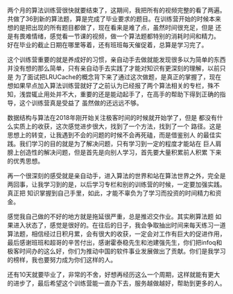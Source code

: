   两个月的算法训练营很快就要结束了，这期间，我把所有的视频完整的看了两遍。
共做了36到新的算法题，算是完成了毕业要求的题目。在训练营开始的时候本来
想的是把出现的所有题目都做了，现在看来是难了点，虽然时间很充足，但是
还是有畏难情绪，感觉看一节课的视频，做一个算法题都特别的消耗时间和精力。
好在毕业的截止日期在哪里等着，还有班班每天催促着，总算是学习完了。


   这个训练营重要的就是养成好的习惯，亲自动手去做就能发现很多以为简单的东西
并没有想的那么简单，只有亲自动手去实践了才能对知识有更深刻的理解，以前只是
为了面试把LRUCache的概念背下来了通过这次做题，是真正的掌握了，现在想如果早点加入算法训练营就好了之前认为已经报了两个算法相关的专栏，殊不知，浅尝辄止用处并不大，重要的还是能动起手了，在高手的帮助下得到正确的指导，这个训练营真是受益了
虽然做的还远远不够。


   数据结构与算法在2018年刚开始关注极客时间的时候就开始学了，但是
都没有什么实质上的收获，这次感觉进步很大，找到了一个方法，找到了一个
路径。这是思想上的转变，让我遇到不会的问题的时候不会再死磕，而是借鉴别人
的最佳实践。我们学习的目的就是为了解决问题，只有学习到一定的程度才能站在
巨人肩膀上创造性的解决问题，但是首先是向别人学习，首先要大量积累前人积累
下来的优秀思想。


   再一个很深刻的感受就是亲自动手，进入算法的世界和站在算法世界之外，完全是
两回事，让我学习到的是，以后学习专栏和别的训练营的时候，一定要加强实践。真正把
知识掌握到自己手里，如此，才能不辜负为了学习而投资的时间精力和资金。


   感觉我自己做的不好的地方就是拖延很严重，总是推迟交作业。其实刷算法题
如果进入状态了，感觉是很好的。在往后的日子，我会争取抽出时间来每天练习一道
算法题，相信经过日积月累，会有很大的收获，一定会对工作有巨大的促进作用，
最后感谢班班和超哥的辛苦付出，感谢霍泰稳先生和池建强先生，你们把infoq和
极客时间办的这么好，你们为推动中国的软件事业发展做出了贡献。你们是我学习
的榜样，我也要努力成为你们这样的人。


   还有10天就要毕业了，非常的不舍，好想再经历这么一个周期，这样就能有更大
的进步了，最后希望这个训练营能一直办下去，服务越做越好，帮助到更多的人。

